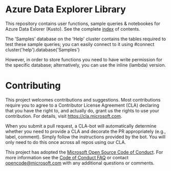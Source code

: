 
# Azure Data Explorer Library

This repository contains user functions, sample queries & notebookes for Azure Data Exlorer (Kusto). See the complete [index](.\index.md) of contents.

The 'Samples' database on the 'Help' cluster contains the tables required to test these sample queries; you can easily connect to it using #connect cluster('help').database('Samples')

However, in order to store functions you need to have write permission for the specific database; alternatively, you can use the inline (lambda) version.

# Contributing

This project welcomes contributions and suggestions.  Most contributions require you to agree to a
Contributor License Agreement (CLA) declaring that you have the right to, and actually do, grant us
the rights to use your contribution. For details, visit https://cla.microsoft.com.

When you submit a pull request, a CLA-bot will automatically determine whether you need to provide
a CLA and decorate the PR appropriately (e.g., label, comment). Simply follow the instructions
provided by the bot. You will only need to do this once across all repos using our CLA.

This project has adopted the [Microsoft Open Source Code of Conduct](https://opensource.microsoft.com/codeofconduct/).
For more information see the [Code of Conduct FAQ](https://opensource.microsoft.com/codeofconduct/faq/) or
contact [opencode@microsoft.com](mailto:opencode@microsoft.com) with any additional questions or comments.
